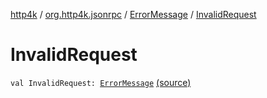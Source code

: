 [http4k](../../index.md) / [org.http4k.jsonrpc](../index.md) / [ErrorMessage](index.md) / [InvalidRequest](./-invalid-request.md)

# InvalidRequest

`val InvalidRequest: `[`ErrorMessage`](index.md) [(source)](https://github.com/http4k/http4k/blob/master/http4k-jsonrpc/src/main/kotlin/org/http4k/jsonrpc/ErrorMessage.kt#L15)